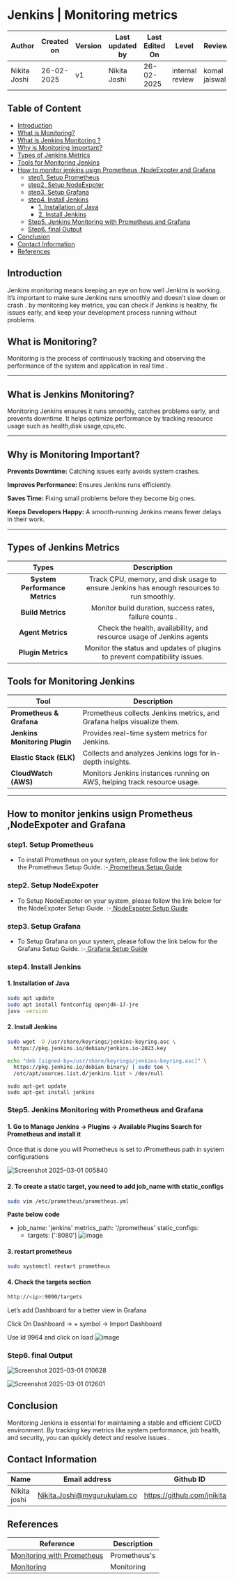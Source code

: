 # Jenkins | Monitoring metrics

| **Author** | **Created on** | **Version** | **Last updated by**|**Last Edited On**|**Level** |**Reviewer** |
|------------|---------------------------|-------------|----------------|-----|-------------|-------------|
| Nikita Joshi|  26-02-2025           | v1         | Nikita Joshi    |26-02-2025    |  internal review | komal jaiswal | 


## Table of Content
- [Introduction](#introduction)
- [What is Monitoring?](#what-is-monitoring)
- [What is Jenkins Monitoring ?](#what-is-jenkins-monitoring)
- [Why is Monitoring Important?](#why-is-monitoring-important)
- [Types of Jenkins Metrics ](#types-of-jenkins-metrics)
- [Tools for Monitoring Jenkins](#tools-for-monitoring-jenkins)
- [How to monitor jenkins usign Prometheus ,NodeExpoter and Grafana](#how-to-monitor-jenkins-usign-prometheus-nodeexpoter-and-grafana)
    - [step1. Setup Prometheus](#step1-setup-prometheus)
    - [step2. Setup NodeExpoter](#step2-setup-nodeexpoter)
    - [step3. Setup Grafana](#step3-setup-grafana)
    - [step4. Install Jenkins](#step4-install-jenkins)
      - [1. Installation of Java](#1-installation-of-java)
      - [2. Install Jenkins](#2-install-jenkins)
   - [Step5. Jenkins Monitoring with Prometheus and Grafana]()
   - [Step6. final Output](#step6-final-output)
- [Conclusion](Conclusion)
- [Contact Information](#contact-information)
- [References](#references)


## **Introduction**

Jenkins monitoring means keeping an eye on how well Jenkins is working. It’s important to make sure Jenkins runs smoothly and doesn’t slow down or crash . by monitoring key metrics, you can check if Jenkins is healthy, fix issues early, and keep your development process running without problems.


## **What is Monitoring?**

Monitoring is the process of continuously tracking and observing the performance of the system and application in real time  .


___
## **What is Jenkins Monitoring?**

Monitoring Jenkins ensures it runs smoothly, catches problems early, and prevents downtime. It helps optimize performance by tracking resource usage such as health,disk usage,cpu,etc.

___
## **Why is Monitoring Important?**
**Prevents Downtime:** Catching issues early avoids system crashes.

**Improves Performance:** Ensures Jenkins runs efficiently.

**Saves Time:** Fixing small problems before they become big ones.

**Keeps Developers Happy:** A smooth-running Jenkins means fewer delays in their work.
___
## **Types of Jenkins Metrics**

|       Types      |          Description               |
|:-----------------:|:-------------------------------------:|
| **System Performance Metrics** | Track CPU, memory, and disk usage to ensure Jenkins has enough resources to run smoothly.
| **Build Metrics** | Monitor build duration, success rates, failure counts .
| **Agent Metrics** | Check the health, availability, and resource usage of Jenkins agents 
| **Plugin Metrics** | Monitor the status and updates of plugins to prevent compatibility issues.


##  **Tools for Monitoring Jenkins**

| Tool                     | Description |
|--------------------------|-------------|
| **Prometheus & Grafana** | Prometheus collects Jenkins metrics, and Grafana helps visualize them. |
| **Jenkins Monitoring Plugin** | Provides real-time system metrics for Jenkins. |
| **Elastic Stack (ELK)** | Collects and analyzes Jenkins logs for in-depth insights. |
| **CloudWatch (AWS)** | Monitors Jenkins instances running on AWS, helping track resource usage. |
___
## **How to monitor jenkins usign Prometheus ,NodeExpoter and Grafana**

### **step1. Setup Prometheus**
 - To install Prometheus on your system, please follow the link below for the Prometheus Setup Guide. :-[ Prometheus Setup  Guide](https://github.com/snaatak-Zero-Downtime-Crew/Documentation/blob/Rohit-SCRUM-16/Common/Software/ScyllaDB/Installation/README.md)

### **step2. Setup NodeExpoter**
 - To Setup NodeExpoter on your system, please follow the link below for the NodeExpoter Setup Guide. :-[ NodeExpoter Setup  Guide](https://github.com/snaatak-Zero-Downtime-Crew/Documentation/blob/Rohit-SCRUM-16/Common/Software/ScyllaDB/Installation/README.md)

### **step3. Setup Grafana**
 - To Setup Grafana on your system, please follow the link below for the Grafana Setup Guide. :-[ Grafana Setup  Guide](https://github.com/snaatak-Zero-Downtime-Crew/Documentation/blob/Rohit-SCRUM-16/Common/Software/ScyllaDB/Installation/README.md)
### **step4. Install Jenkins**

#### **1. Installation of Java**
``` bash
sudo apt update
sudo apt install fontconfig openjdk-17-jre
java -version
```

#### **2. Install Jenkins**
``` bash
sudo wget -O /usr/share/keyrings/jenkins-keyring.asc \
  https://pkg.jenkins.io/debian/jenkins.io-2023.key
 ```
``` bash
echo "deb [signed-by=/usr/share/keyrings/jenkins-keyring.asc]" \
  https://pkg.jenkins.io/debian binary/ | sudo tee \
  /etc/apt/sources.list.d/jenkins.list > /dev/null
```
```
sudo apt-get update
sudo apt-get install jenkins
```

### **Step5. Jenkins Monitoring with Prometheus and Grafana**

####  **1. Go to Manage Jenkins → Plugins → Available Plugins Search for Prometheus and install it**

Once that is done you will Prometheus is set to /Prometheus path in system configurations

![Screenshot 2025-03-01 005840](https://github.com/user-attachments/assets/c9ad63e0-a2c4-4e21-b8b1-215c94f93679)


#### **2. To create a static target, you need to add job_name with static_configs**
``` bash
sudo vim /etc/prometheus/prometheus.yml
```
**Paste below code**

- job_name: 'jenkins'
   metrics_path: '/prometheus'
   static_configs:
     - targets: ['<jenkins-ip>:8080']
![image](https://github.com/user-attachments/assets/cc843c39-bb9f-4c08-af9a-18232e19899c)

#### **3. restart prometheus**
``` bash
sudo systemctl restart prometheus
```

#### **4. Check the targets section**
``` bash
http://<ip>:9090/targets
```


Let’s add Dashboard for a better view in Grafana

Click On Dashboard → + symbol → Import Dashboard

Use Id 9964 and click on load
![image](https://github.com/user-attachments/assets/e2c9fbaf-966a-427c-a63c-a2b9e1a2f183)
### **Step6. final Output**


![Screenshot 2025-03-01 010628](https://github.com/user-attachments/assets/aafc7951-79a3-47b6-bcc4-ba4b8dd1600b)

![Screenshot 2025-03-01 012601](https://github.com/user-attachments/assets/cbe64528-7d6c-4148-b70a-0da6d71b1b55)



## **Conclusion**

Monitoring Jenkins is essential for maintaining a stable and efficient CI/CD environment. By tracking key metrics like system performance, job health, and security, you can quickly detect and resolve issues .

## **Contact Information**

| **Name** | **Email address**            | **Github ID**
|----------|-------------------------------|-------------------|
| Nikita joshi    | Nikita.Joshi@mygurukulam.co    | https://github.com/jnikita19  |


## **References**

| Reference  | Description |
| ---------  | ----------- |
|[Monitoring with Prometheus](https://medium.com/@PriyamChauhan/introduction-to-monitoring-with-prometheus-fe2cfefb0952) |Prometheus's |
|[Monitoring](https://www.geeksforgeeks.org/what-is-a-monitor/)|Monitoring |

